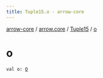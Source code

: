 ```yaml
---
title: Tuple15.o - arrow-core
---
```


[arrow-core](../../index.html) / [arrow.core](../index.html) / [Tuple15](index.html) / [o](./o.html)

# o

`val o: `[`O`](index.html#O)